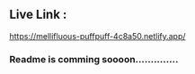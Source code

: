 
## Live Link :
 https://mellifluous-puffpuff-4c8a50.netlify.app/


### Readme is comming soooon..............

